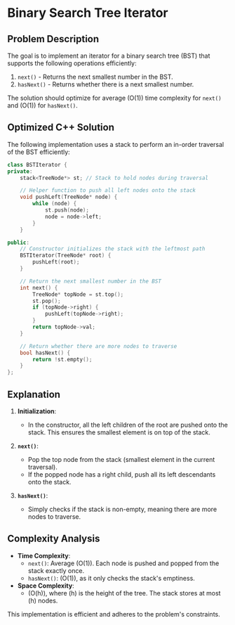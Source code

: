 # Binary Search Tree Iterator

## Problem Description
The goal is to implement an iterator for a binary search tree (BST) that supports the following operations efficiently:

1. `next()` - Returns the next smallest number in the BST.
2. `hasNext()` - Returns whether there is a next smallest number.

The solution should optimize for average \(O(1)\) time complexity for `next()` and \(O(1)\) for `hasNext()`.

## Optimized C++ Solution
The following implementation uses a stack to perform an in-order traversal of the BST efficiently:

```cpp
class BSTIterator {
private:
    stack<TreeNode*> st; // Stack to hold nodes during traversal

    // Helper function to push all left nodes onto the stack
    void pushLeft(TreeNode* node) {
        while (node) {
            st.push(node);
            node = node->left;
        }
    }

public:
    // Constructor initializes the stack with the leftmost path
    BSTIterator(TreeNode* root) {
        pushLeft(root);
    }

    // Return the next smallest number in the BST
    int next() {
        TreeNode* topNode = st.top();
        st.pop();
        if (topNode->right) {
            pushLeft(topNode->right);
        }
        return topNode->val;
    }

    // Return whether there are more nodes to traverse
    bool hasNext() {
        return !st.empty();
    }
};
```

## Explanation
1. **Initialization**: 
   - In the constructor, all the left children of the root are pushed onto the stack. This ensures the smallest element is on top of the stack.

2. **`next()`**:
   - Pop the top node from the stack (smallest element in the current traversal).
   - If the popped node has a right child, push all its left descendants onto the stack.

3. **`hasNext()`**:
   - Simply checks if the stack is non-empty, meaning there are more nodes to traverse.

## Complexity Analysis
- **Time Complexity**:
  - `next()`: Average \(O(1)\). Each node is pushed and popped from the stack exactly once.
  - `hasNext()`: \(O(1)\), as it only checks the stack's emptiness.
- **Space Complexity**:
  - \(O(h)\), where \(h\) is the height of the tree. The stack stores at most \(h\) nodes.

This implementation is efficient and adheres to the problem's constraints.
